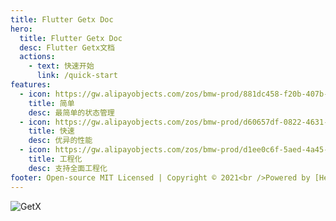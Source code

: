 ```yaml
---
title: Flutter Getx Doc
hero:
  title: Flutter Getx Doc
  desc: Flutter Getx文档
  actions:
    - text: 快速开始
      link: /quick-start
features:
  - icon: https://gw.alipayobjects.com/zos/bmw-prod/881dc458-f20b-407b-947a-95104b5ec82b/k79dm8ih_w144_h144.png
    title: 简单
    desc: 最简单的状态管理
  - icon: https://gw.alipayobjects.com/zos/bmw-prod/d60657df-0822-4631-9d7c-e7a869c2f21c/k79dmz3q_w126_h126.png
    title: 快速
    desc: 优异的性能
  - icon: https://gw.alipayobjects.com/zos/bmw-prod/d1ee0c6f-5aed-4a45-a507-339a4bfe076c/k7bjsocq_w144_h144.png
    title: 工程化
    desc: 支持全面工程化
footer: Open-source MIT Licensed | Copyright © 2021<br />Powered by [HeStudy](https://github.com/1467602180)
---
```


![GetX](/flutter-getx-doc/getx.png)
